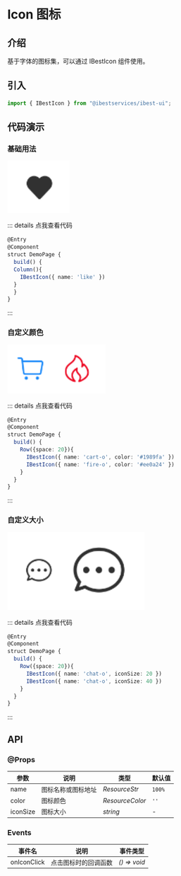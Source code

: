 # Icon 图标

## 介绍

基于字体的图标集，可以通过 IBestIcon 组件使用。
 
## 引入

```ts
import { IBestIcon } from "@ibestservices/ibest-ui";
```

## 代码演示

### 基础用法

![基础用法](./images/base.png)

::: details 点我查看代码
```ts
@Entry
@Component
struct DemoPage {
  build() {
  Column(){
    IBestIcon({ name: 'like' })
  }
  }
}
```
:::

### 自定义颜色

![自定义颜色](./images/color.png)

::: details 点我查看代码
```ts
@Entry
@Component
struct DemoPage {
  build() {
    Row({space: 20}){
      IBestIcon({ name: 'cart-o', color: '#1989fa' })
      IBestIcon({ name: 'fire-o', color: '#ee0a24' })
    }
  }
}
```
:::

### 自定义大小

![自定义大小](./images/size.png)

::: details 点我查看代码
```ts
@Entry
@Component
struct DemoPage {
  build() {
    Row({space: 20}){
      IBestIcon({ name: 'chat-o', iconSize: 20 })
      IBestIcon({ name: 'chat-o', iconSize: 40 })
    }
  }
}
```
:::


## API

### @Props

| 参数         | 说明                                         | 类型      | 默认值     |
| ------------| ---------------------------------------------| --------- | ---------- |
| name        | 图标名称或图标地址                              | _ResourceStr_  | `100%` |
| color       | 图标颜色                                       | _ResourceColor_ |  `''`  |
| iconSize    | 图标大小                                       | _string_ | - |

### Events

| 事件名     | 说明                                             | 事件类型                         |
| ---------- | ------------------------------------------------ | -------------------------------- |
| onIconClick | 点击图标时的回调函数                             | _() => void_ | - |